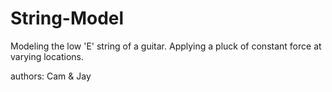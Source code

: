 # String-Model
Modeling the low 'E' string of a guitar. Applying a pluck of constant force at varying locations.

authors: Cam & Jay

